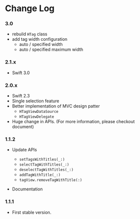 # Change Log

### 3.0
- rebuild `HTag` class
- add tag width configuration
	- auto / specified width
	- auto / specified maximum width

### 2.1.x
- Swift 3.0

### 2.0.x
- Swift 2.3
- Single selection feature
- Better implementation of MVC design patter
	- `HTagViewDataSource`
	- `HTagViewDelegate`
- Huge change in APIs. (For more information, please checkout document)

### 1.1.2
- Update APIs

	- `setTagsWithTitles(_:)`
	- `selectTagWithTitles(_:)`
	- `deselectTagWithTitles(_:)`
	- `addTagWithTitle(_:)`
	- `tagView.removeTagWithTitle(:)`
- Documentation


### 1.1.1
- First stable version.